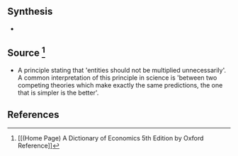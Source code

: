 ## Synthesis
- 
## Source [^1]
- A principle stating that 'entities should not be multiplied unnecessarily'. A common interpretation of this principle in science is 'between two competing theories which make exactly the same predictions, the one that is simpler is the better'.
## References

[^1]: [[(Home Page) A Dictionary of Economics 5th Edition by Oxford Reference]]
